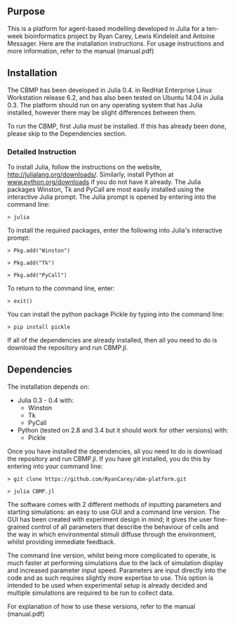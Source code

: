 ## Purpose
This is a platform for agent-based modelling developed in Julia for a ten-week bioinformatics project
by Ryan Carey, Lewis Kindeleit and Antoine Messager. Here are the installation instructions. For
usage instructions and more information, refer to the manual (manual.pdf)

## Installation
The CBMP has been developed in Julia 0.4. in RedHat Enterprise Linux 
Workstation release 6.2, and has also been tested on Ubuntu 14.04 in 
Julia 0.3. The platform should run on any operating system 
that has Julia installed, however there may be slight differences 
between them.

To run the CBMP, first Julia must be installed. If this has already been 
done, please skip to the Dependencies section.

### Detailed Instruction
To install Julia, follow the instructions on the website, 
http://julialang.org/downloads/. Similarly,
install Python at www.python.org/downloads if you do not have it already. 
The Julia packages Winston, Tk and PyCall are most easily installed 
using the interactive Julia prompt. The Julia prompt is opened by entering
into the command line: 

    > julia

To install the required packages, enter the following into Julia's interactive prompt: 

    > Pkg.add("Winston") 

    > Pkg.add("Tk") 

    > Pkg.add("PyCall")

To return to the command line, enter: 

    > exit()

You can install the python package Pickle by typing into the command line: 

    > pip install pickle

If all of the dependencies are already installed, then all you need to 
do is download the repository and run CBMP.jl.

## Dependencies

The installation depends on:

* Julia 0.3 - 0.4 with:
  * Winston
  * Tk
  * PyCall
* Python (tested on 2.8 and 3.4 but it should work for other versions) with:
  * Pickle

Once you have installed the dependencies, all you need to do is download 
the repository and run CBMP.jl. If you have git installed, you do this 
by entering into your command line: 

    > git clone https://github.com/RyanCarey/abm-platform.git 

    > julia CBMP.jl

The software comes with 2 different methods of inputting parameters and 
starting simulations: an easy to use GUI and a command line version. The 
GUI has been created with experiment design in mind; it gives the user 
fine-grained control of all parameters that describe the behaviour of 
cells and the way in which environmental stimuli diffuse through the 
environment, whilst providing immediate feedback.

The command line version, whilst being more complicated to operate, is 
much faster at performing simulations due to the lack of simulation 
display and increased parameter input speed. Parameters are input 
directly into the code and as such requires slightly more expertise to 
use. This option is intended to be used when experimental setup is 
already decided and multiple simulations are required to be run to 
collect data.

For explanation of how to use these versions, refer to the manual (manual.pdf)
